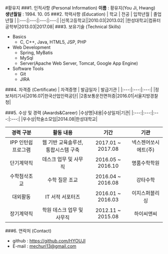 #황유지
###1. 인적사항 (Personal Information)
**이름** : 황유지(You Ji, Hwang)<br/>
**생년월일** : 1994. 10. 05
###2. 학력사항 (Education)
| 학교 | 전공 | 입학년월 | 졸업년월 |
|:---:|:---:|:---:|:---:|
|신목고등학교||2010.03|2013.02|
|한성대학교|컴퓨터공학부|2013.03|2017.08|
###3. 보유기술 (Technical Skills)
- Basics
  - C, C++, Java, HTML5, JSP, PHP
- Web Development
  - Spring, MyBatis
  - MySql
  - Server(Apache Web Server, Tomcat, Google App Engine)
- Software Tools
  - Git
  - JIRA

###4. 자격증 (Certificate)
| 자격증명 | 발급일자 | 발급기관 |
|:---:|:---:|:---:|
|정보처리기사|2016.07|한국산업인력공단|
|2종보통운전면허증|2016.01|서울지방경찰청|

###5. 수상 및 경력 (Awards&Career)
|수상명|내용|수상일자|기관|
|:---:|:---:|:---:|:---:|
|우수상|학술소모임|2014.08|한성대학교|

| 경력 구분 | 활동 내용 | 기간 | 기관|
|:---:|:---:|:---:|:---:|
|IPP 인턴쉽 프로그램|웹 기반 교육솔루션, 통합시스템 구축|2017.01 ~ 2017.08|넥스젠어쏘시에트(주)|
|단기계약직|데스크 업무 및 사무직|2016.05 ~ 2016.10|명품수학학원|
|수학첨삭조교|수학 질문 조교|2016.04 ~ 2016.08|강타수학|
|대외활동|IT 서적 서포터즈|2016.01 ~ 2016.03|이지스퍼블리싱|
|장기계약직|학원 데스크 업무 및 사무직|2012.11 ~ 2015.08|하이씨앤씨|

###6. 연락처 (Contact)
- github : https://github.com/HYOUJI
- E-mail : mechuri13@gmail.com
